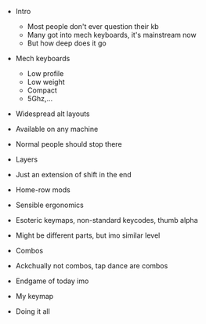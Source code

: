 - Intro
  - Most people don't ever question their kb
  - Many got into mech keyboards, it's mainstream now
  - But how deep does it go
 
- Mech keyboards
  - Low profile
  - Low weight
  - Compact
  - 5Ghz,...
 
- Widespread alt layouts
-   Available on any machine
-   Normal people should stop there

- Layers
-   Just an extension of shift in the end

- Home-row mods
-   Sensible ergonomics

- Esoteric keymaps, non-standard keycodes, thumb alpha
-   Might be different parts, but imo similar level

- Combos
-   Ackchually not combos, tap dance are combos
-   Endgame of today imo

- My keymap
-   Doing it all
